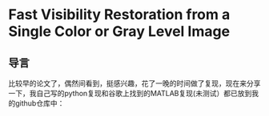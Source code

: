 # Fast Visibility Restoration from a Single Color or Gray Level Image 
## 导言
比较早的论文了，偶然间看到，挺感兴趣，花了一晚的时间做了复现，现在来分享一下，我自己写的python复现和谷歌上找到的MATLAB复现(未测试）都已放到我的github仓库中：
